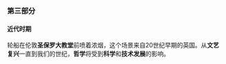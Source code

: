 ### 第三部分

#### 近代时期

轮船在伦敦**圣保罗大教堂**前喷着浓烟，这个场景来自20世纪早期的英国。从**文艺复兴**一直到我们的世纪，**哲学**将受到**科学**和**技术发展**的影响。